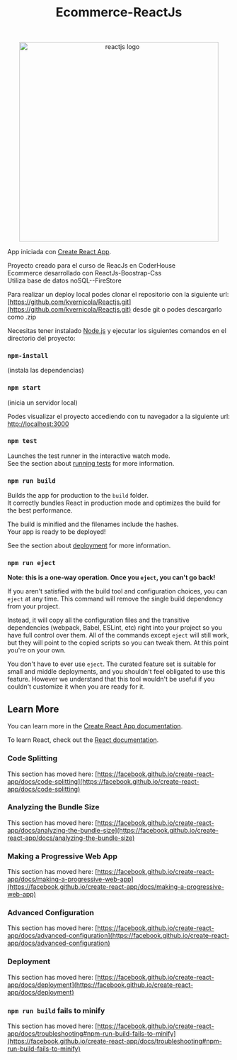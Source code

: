 
<h1 align="center"> Ecommerce-ReactJs </h1> <br>
<p align="center">
  <a href="https://reactjs-tienda.vercel.app/">
    <img alt="reactjs logo" title="ReactJs" src="https://miro.medium.com/v2/resize:fit:720/format:webp/1*ksMxoE_U24lc9jFzqNvylA.jpeg" width="450">
  </a>
</p>

App iniciada con [Create React App](https://github.com/facebook/create-react-app).

Proyecto creado para el curso de ReacJs en CoderHouse <br>
Ecommerce desarrollado con ReactJs-Boostrap-Css <br>
Utiliza base de datos noSQL--FireStore <br>

Para realizar un deploy local podes clonar el repositorio con la siguiente url: <br> [https://github.com/kvernicola/Reactjs.git](https://github.com/kvernicola/Reactjs.git) desde git o podes descargarlo como .zip

Necesitas tener instalado [Node.js](https://nodejs.org/es/) y ejecutar los siguientes comandos en el directorio del proyecto:
### `npm-install`  
(instala las dependencias)
### `npm start`    
(inicia un servidor local)

Podes visualizar el proyecto accediendo con tu navegador a la siguiente url:
[http://localhost:3000](http://localhost:3000)



### `npm test`

Launches the test runner in the interactive watch mode.\
See the section about [running tests](https://facebook.github.io/create-react-app/docs/running-tests) for more information.

### `npm run build`

Builds the app for production to the `build` folder.\
It correctly bundles React in production mode and optimizes the build for the best performance.

The build is minified and the filenames include the hashes.\
Your app is ready to be deployed!

See the section about [deployment](https://facebook.github.io/create-react-app/docs/deployment) for more information.

### `npm run eject`

**Note: this is a one-way operation. Once you `eject`, you can't go back!**

If you aren't satisfied with the build tool and configuration choices, you can `eject` at any time. This command will remove the single build dependency from your project.

Instead, it will copy all the configuration files and the transitive dependencies (webpack, Babel, ESLint, etc) right into your project so you have full control over them. All of the commands except `eject` will still work, but they will point to the copied scripts so you can tweak them. At this point you're on your own.

You don't have to ever use `eject`. The curated feature set is suitable for small and middle deployments, and you shouldn't feel obligated to use this feature. However we understand that this tool wouldn't be useful if you couldn't customize it when you are ready for it.

## Learn More

You can learn more in the [Create React App documentation](https://facebook.github.io/create-react-app/docs/getting-started).

To learn React, check out the [React documentation](https://reactjs.org/).

### Code Splitting

This section has moved here: [https://facebook.github.io/create-react-app/docs/code-splitting](https://facebook.github.io/create-react-app/docs/code-splitting)

### Analyzing the Bundle Size

This section has moved here: [https://facebook.github.io/create-react-app/docs/analyzing-the-bundle-size](https://facebook.github.io/create-react-app/docs/analyzing-the-bundle-size)

### Making a Progressive Web App

This section has moved here: [https://facebook.github.io/create-react-app/docs/making-a-progressive-web-app](https://facebook.github.io/create-react-app/docs/making-a-progressive-web-app)

### Advanced Configuration

This section has moved here: [https://facebook.github.io/create-react-app/docs/advanced-configuration](https://facebook.github.io/create-react-app/docs/advanced-configuration)

### Deployment

This section has moved here: [https://facebook.github.io/create-react-app/docs/deployment](https://facebook.github.io/create-react-app/docs/deployment)

### `npm run build` fails to minify

This section has moved here: [https://facebook.github.io/create-react-app/docs/troubleshooting#npm-run-build-fails-to-minify](https://facebook.github.io/create-react-app/docs/troubleshooting#npm-run-build-fails-to-minify)
